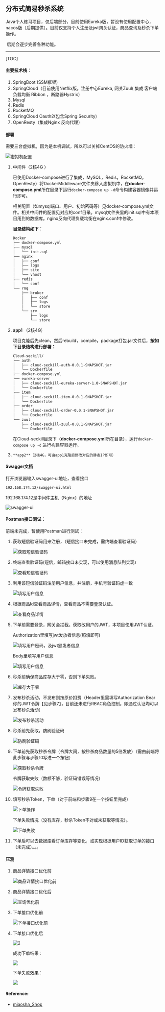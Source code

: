 ## 分布式简易秒杀系统

​         Java个人练习项目，仅后端部分，目前使用Eureka版，暂没有使用配置中心，nacos版（后期提供）。目前仅支持个人注册及jwt网关认证，商品查询及秒杀下单操作。

​        后期会逐步完善各种功能。

---

[TOC]

#### 主要技术栈：

1. SpringBoot (SSM框架)
2. SpringCloud（目前使用Netflix版，注册中心Eureka, 网关Zuul( 集成 客户端负载均衡 Ribbon ，断路器Hystrix）
3. Mysql
4. Redis
5. RocketMQ
6. SpringCloud Oauth2(包含Spring Security)
7. OpenResty（集成Nginx 反向代理）

#### 部署

需要三台虚拟机，因为是本机调试，所以可以关掉CentOS的防火墙：

![虚拟机配置](docs/12虚拟机配置.png)

1. 中间件（2核4G ）

   ​        已使用Docker-compose进行了集成，MySQL，Redis，RocketMQ，OpenResty）将DockerMiddleware文件夹移入虚拟机中，在**docker-compose.yml**所在目录下运行`docker-compose up -d`命令构建容器镜像并运行即可。

   ​        相关配置（如mysql端口、用户、初始密码等）见docker-compose.yml文件。相关中间件的配置见对应的conf目录。mysql文件夹里的init.sql中有本项目用到的数据库。nginx反向代理负载均衡在nginx.conf中修改。

   **目录结构如下：**

   ```bash
   Docker
   ├── docker-compose.yml
   ├── mysql
   │   └── init.sql
   ├── nginx
   │   ├── conf
   │   ├── logs
   │   ├── site
   │   └── vhost
   ├── redis
   │   └── conf
   └── rmq
       ├── broker
       │   ├── conf
       │   ├── logs
       │   └── store
       └── srv
           ├── logs
           └── store
   
   ```

2. **app1** （2核4G）

   项目克隆后先clean，然后rebuild，compile，package打包.jar文件后，**按如下目录结构进行部署：**

   ```bash
   Cloud-seckill/
   ├── auth
   │   ├── cloud-seckill-auth-0.0.1-SNAPSHOT.jar
   │   └── Dockerfile
   ├── docker-compose.yml
   ├── eureka-server
   │   ├── cloud-seckill-eureka-server-1.0-SNAPSHOT.jar
   │   └── Dockerfile
   ├── item
   │   ├── cloud-seckill-item-0.0.1-SNAPSHOT.jar
   │   └── Dockerfile
   ├── order
   │   ├── cloud-seckill-order-0.0.1-SNAPSHOT.jar
   │   └── Dockerfile
   └── zuul
       ├── cloud-seckill-zuul-0.0.1-SNAPSHOT.jar
       └── Dockerfile
   
   ```

   在Cloud-seckill目录下（**docker-compose.yml**所在目录），运行`docker-compose up -d` 进行构建容器运行。

   

3.     **app2**（2核4G，可由app1克隆后修改对应的静态IP即可）

   

#### Swagger文档

打开浏览器输入swagger-ui地址，查看接口

```html
192.168.174.12/swagger-ui.html
```

192.168.174.12是中间件主机（Nginx）的地址

![swagger-ui](docs/13SwaggerUI.png)

#### Postman接口测试：

前端未完成，暂使用Postman进行测试：

1. 获取短信验证码用来注册，（短信接口未完成，需终端查看验证码）

   ![获取短信验证码](./docs/01获取验证码.png)

2. 终端查看验证码(短信，邮箱接口未实现，可以使用消息队列实现)

   ![查看短信验证码](./docs/02验证码.png)

3. 利用该短信验证码注册用户信息，并注册，手机号验证码虚一致

   ![填写用户信息](docs/03注册用户信息.png)

4. 根据商品Id查看商品详情，查看商品不需要登录认证。

   ![查看商品详情](docs/05根据商品id获取商品详情.png)

   

5. 下单前需要登录，网关会拦截。获取改用户的JWT，本项目使用JWT认证。

   Authorization里填写jwt发放者信息(照填即可)

   ![填写用户密码，及jwt颁发者信息](docs/04填写发放jwt的client信息.png)

   Body里填写用户信息

   ![填写用户信息](docs/06填写发放jwt的用户信息.png)

6. 秒杀前确保商品库存大于零，否则下单失败。

   ![库存大于零](docs/07确保商品数量大于零.png)

7. 发布秒杀活动，不发布则按原价扣费（Header里需填写Authorization Bear 你的JWT令牌【见步骤7】，目前还未进行RBAC角色控制，即通过认证均可以发布秒杀活动）

   ![发布秒杀活动](docs/07发布秒杀活动.png)

8. 秒杀前先获取，防刷验证码

   ![防刷验证码](docs/08填写用户的jwt获取秒杀防刷验证码.png)

9. 下单前先获取秒杀令牌（令牌大闸，按秒杀商品数量的5倍发放）（需由前端将此步骤与步骤10写进一个按钮）

   ![获取秒杀令牌](docs/09根据秒杀验证码获取秒杀令牌.png)

   令牌获取失败（数额不够，验证码错误等情况）

   ![令牌获取失败](docs/09根据秒杀验证码获取秒杀令牌失败.png)

10. 填写秒杀Token，下单（对于前端和步骤9在一个按钮里完成）

    ![下单操作](docs/10根据秒杀令牌下单成功.png)

    下单失败情况（没有库存，秒杀Token不对或未获取等情况）。

    ![下单失败](docs/10根据秒杀令牌下单失败.png)

11. 下单后可以去数据库看订单库存等变化，或实现根据用户ID获取订单的接口（未完成）。。。

    

#### 压测

1. 商品详情接口优化前

   ![商品详情接口优化前](docs/jmeter/01原始.png)

2. 商品详情接口优化后

   ![查询优化前](docs/jmeter/02优化后查询接口.png)

3. 下单接口优化前

   ![下单接口优化前](docs/jmeter/03原始下单.png)

4. 下单接口优化后

   ![2](docs/jmeter/下单接口压测.png)

   成功下单结果：

   ![](docs/jmeter/06下单成功.png)

   下单失败效果：

   ![](docs/jmeter/05下单失败.png)

#### Reference:

* [miaosha_Shop](https://github.com/MaJesTySA/miaosha_Shop)

